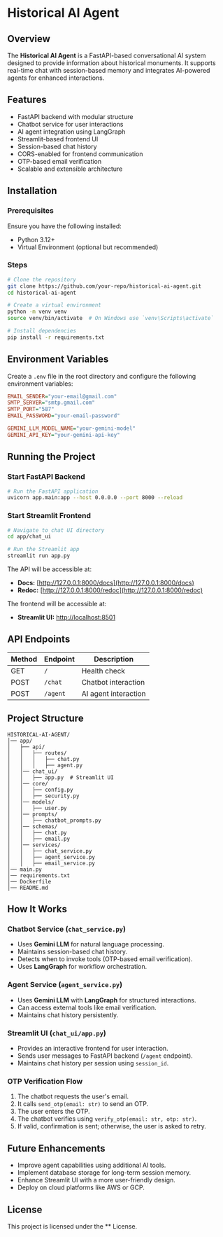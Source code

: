# Historical AI Agent

## Overview
The **Historical AI Agent** is a FastAPI-based conversational AI system designed to provide information about historical monuments. It supports real-time chat with session-based memory and integrates AI-powered agents for enhanced interactions.

## Features
- FastAPI backend with modular structure
- Chatbot service for user interactions
- AI agent integration using LangGraph
- Streamlit-based frontend UI
- Session-based chat history
- CORS-enabled for frontend communication
- OTP-based email verification
- Scalable and extensible architecture

## Installation

### Prerequisites
Ensure you have the following installed:
- Python 3.12+
- Virtual Environment (optional but recommended)

### Steps
```bash
# Clone the repository
git clone https://github.com/your-repo/historical-ai-agent.git
cd historical-ai-agent

# Create a virtual environment
python -m venv venv
source venv/bin/activate  # On Windows use `venv\Scripts\activate`

# Install dependencies
pip install -r requirements.txt
```

## Environment Variables
Create a `.env` file in the root directory and configure the following environment variables:

```ini
EMAIL_SENDER="your-email@gmail.com"
SMTP_SERVER="smtp.gmail.com"
SMTP_PORT="587"
EMAIL_PASSWORD="your-email-password"

GEMINI_LLM_MODEL_NAME="your-gemini-model"
GEMINI_API_KEY="your-gemini-api-key"
```

## Running the Project

### Start FastAPI Backend
```bash
# Run the FastAPI application
uvicorn app.main:app --host 0.0.0.0 --port 8000 --reload
```

### Start Streamlit Frontend
```bash
# Navigate to chat UI directory
cd app/chat_ui

# Run the Streamlit app
streamlit run app.py
```

The API will be accessible at:
- **Docs:** [http://127.0.0.1:8000/docs](http://127.0.0.1:8000/docs)
- **Redoc:** [http://127.0.0.1:8000/redoc](http://127.0.0.1:8000/redoc)

The frontend will be accessible at:
- **Streamlit UI:** [http://localhost:8501](http://localhost:8501)

## API Endpoints

| Method | Endpoint      | Description                     |
|--------|-------------|---------------------------------|
| GET    | `/`         | Health check                    |
| POST   | `/chat`     | Chatbot interaction             |
| POST   | `/agent`    | AI agent interaction            |

## Project Structure
```
HISTORICAL-AI-AGENT/
│── app/
│   ├── api/
│   │   ├── routes/
│   │   │   ├── chat.py
│   │   │   ├── agent.py
│   │── chat_ui/
│   │   ├── app.py  # Streamlit UI
│   │── core/
│   │   ├── config.py
│   │   ├── security.py
│   │── models/
│   │   ├── user.py
│   │── prompts/
│   │   ├── chatbot_prompts.py
│   │── schemas/
│   │   ├── chat.py
│   │   ├── email.py
│   │── services/
│   │   ├── chat_service.py
│   │   ├── agent_service.py
│   │   ├── email_service.py
│── main.py
│── requirements.txt
│── Dockerfile
│── README.md
```

## How It Works

### Chatbot Service (`chat_service.py`)
- Uses **Gemini LLM** for natural language processing.
- Maintains session-based chat history.
- Detects when to invoke tools (OTP-based email verification).
- Uses **LangGraph** for workflow orchestration.

### Agent Service (`agent_service.py`)
- Uses **Gemini LLM** with **LangGraph** for structured interactions.
- Can access external tools like email verification.
- Maintains chat history persistently.

### Streamlit UI (`chat_ui/app.py`)
- Provides an interactive frontend for user interaction.
- Sends user messages to FastAPI backend (`/agent` endpoint).
- Maintains chat history per session using `session_id`.

### OTP Verification Flow
1. The chatbot requests the user's email.
2. It calls `send_otp(email: str)` to send an OTP.
3. The user enters the OTP.
4. The chatbot verifies using `verify_otp(email: str, otp: str)`.
5. If valid, confirmation is sent; otherwise, the user is asked to retry.

## Future Enhancements
- Improve agent capabilities using additional AI tools.
- Implement database storage for long-term session memory.
- Enhance Streamlit UI with a more user-friendly design.
- Deploy on cloud platforms like AWS or GCP.

## License
This project is licensed under the ** License.



